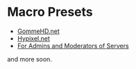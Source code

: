 # Macro Presets
- [GommeHD.net](https://GamingCrafthd.github.io/minecraft/macro-presets/gommehd.txt)
- [Hypixel.net](https://GamingCrafthd.github.io/minecraft/macro-presets/hypixel.txt)
- [For Admins and Moderators of Servers](https://GamingCrafthd.github.io/minecraft/macro-presets/admin.txt)

and more soon.
